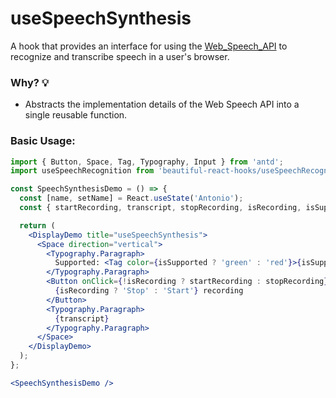 # useSpeechSynthesis

A hook that provides an interface for using the [Web_Speech_API](https://developer.mozilla.org/en-US/docs/Web/API/Web_Speech_API) to
recognize and transcribe speech in a user's browser.

### Why? 💡

- Abstracts the implementation details of the Web Speech API into a single reusable function.

### Basic Usage:

```jsx harmony
import { Button, Space, Tag, Typography, Input } from 'antd';
import useSpeechRecognition from 'beautiful-react-hooks/useSpeechRecognition';

const SpeechSynthesisDemo = () => {
  const [name, setName] = React.useState('Antonio');
  const { startRecording, transcript, stopRecording, isRecording, isSupported } = useSpeechRecognition();

  return (
    <DisplayDemo title="useSpeechSynthesis">
      <Space direction="vertical">
        <Typography.Paragraph>
          Supported: <Tag color={isSupported ? 'green' : 'red'}>{isSupported ? 'Yes' : 'No'}</Tag>
        </Typography.Paragraph>
        <Button onClick={!isRecording ? startRecording : stopRecording} type="primary">
          {isRecording ? 'Stop' : 'Start'} recording
        </Button>
        <Typography.Paragraph>
          {transcript}
        </Typography.Paragraph>
      </Space>
    </DisplayDemo>
  );
};

<SpeechSynthesisDemo />
```

<!-- Types -->
